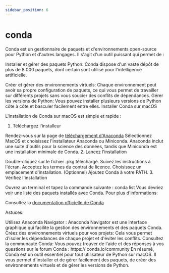 ```yaml
---
sidebar_position: 6
---
```


# conda

Conda est un gestionnaire de paquets et d'environnements open-source pour Python et d'autres langages. Il s'agit d'un outil puissant qui  permet de :

Installer et gérer des paquets Python: Conda dispose d'un vaste dépôt de plus de 8 000 paquets, dont certain sont utilisé pour l'intelligence artificielle.

Créer et gérer des environnements virtuels: Chaque environnement peut avoir sa propre configuration de paquets, ce qui vous permet de travailler sur différents projets sans vous soucier des conflits de dépendances.
Gérer les versions de Python: Vous pouvez installer plusieurs versions de Python côte à côte et basculer facilement entre elles.
Installer Conda sur macOS

L'installation de Conda sur macOS est simple et rapide :

1. Téléchargez l'installeur

Rendez-vous sur la page de [téléchargement d'Anaconda](https://www.anaconda.com/download/)
Sélectionnez MacOS et choisissez l'installateur Anaconda ou Miniconda.
Anaconda inclut une suite d'outils pour la science des données, tandis que Miniconda est une installation minimale de Conda.
2. Lancez l'installation

Double-cliquez sur le fichier .pkg téléchargé.
Suivez les instructions à l'écran.
Acceptez les termes du contrat de licence.
Choisissez un emplacement d'installation.
(Optionnel) Ajoutez Conda à votre PATH.
3. Vérifiez l'installation

Ouvrez un terminal et tapez la commande suivante :
conda list
Vous devriez voir une liste des paquets installés avec Conda.
Pour plus d'informations:

Consultez la [documentation officielle de Conda](https://docs.conda.io/)


Astuces:

Utilisez Anaconda Navigator : Anaconda Navigator est une interface graphique qui facilite la gestion des environnements et des paquets Conda.
Créez des environnements virtuels pour vos projets: Cela vous permet d'isoler les dépendances de chaque projet et d'éviter les conflits.
Consultez la communauté Conda: Vous pouvez trouver de l'aide et des réponses à vos questions sur le forum Conda : https:// conda.io/community
En résumé, Conda est un outil essentiel pour tout utilisateur de Python sur macOS. Il vous permet d'installer et de gérer facilement des paquets, de créer des environnements virtuels et de gérer les versions de Python.